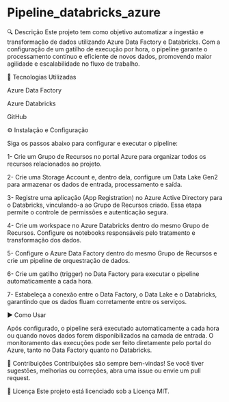 # Pipeline_databricks_azure

🔍 Descrição Este projeto tem como objetivo automatizar a ingestão e transformação de dados utilizando Azure Data Factory e Databricks. Com a configuração de um gatilho de execução por hora, o pipeline garante o processamento contínuo e eficiente de novos dados, promovendo maior agilidade e escalabilidade no fluxo de trabalho.

🚀 Tecnologias Utilizadas

Azure Data Factory

Azure Databricks

GitHub

⚙️ Instalação e Configuração

Siga os passos abaixo para configurar e executar o pipeline:

1- Crie um Grupo de Recursos no portal Azure para organizar todos os recursos relacionados ao projeto.

2- Crie uma Storage Account e, dentro dela, configure um Data Lake Gen2 para armazenar os dados de entrada, processamento e saída.

3- Registre uma aplicação (App Registration) no Azure Active Directory para o Databricks, vinculando-a ao Grupo de Recursos criado. Essa etapa permite o controle de permissões e autenticação segura.

4- Crie um workspace no Azure Databricks dentro do mesmo Grupo de Recursos. Configure os notebooks responsáveis pelo tratamento e transformação dos dados.

5- Configure o Azure Data Factory dentro do mesmo Grupo de Recursos e crie um pipeline de orquestração de dados.

6- Crie um gatilho (trigger) no Data Factory para executar o pipeline automaticamente a cada hora.

7- Estabeleça a conexão entre o Data Factory, o Data Lake e o Databricks, garantindo que os dados fluam corretamente entre os serviços.

▶️ Como Usar

Após configurado, o pipeline será executado automaticamente a cada hora ou quando novos dados forem disponibilizados na camada de entrada. O monitoramento das execuções pode ser feito diretamente pelo portal do Azure, tanto no Data Factory quanto no Databricks.

🤝 Contribuições Contribuições são sempre bem-vindas! Se você tiver sugestões, melhorias ou correções, abra uma issue ou envie um pull request.

📄 Licença Este projeto está licenciado sob a Licença MIT.
